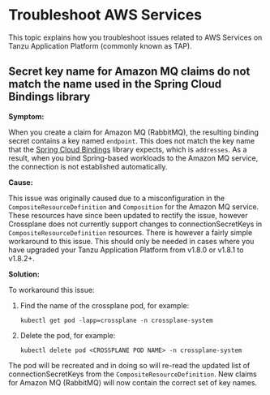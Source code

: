 # Troubleshoot AWS Services

This topic explains how you troubleshoot issues related to AWS Services on Tanzu Application Platform
(commonly known as TAP).

## <a id="private-reg"></a> Secret key name for Amazon MQ claims do not match the name used in the Spring Cloud Bindings library

**Symptom:**

When you create a claim for Amazon MQ (RabbitMQ), the resulting binding secret contains a key named `endpoint`.
This does not match the key name that the [Spring Cloud Bindings](https://github.com/spring-cloud/spring-cloud-bindings)
library expects, which is `addresses`.
As a result, when you bind Spring-based workloads to the Amazon MQ service, the connection is not
established automatically.

**Cause:**

This issue was originally caused due to a misconfiguration in the `CompositeResourceDefinition` and
`Composition` for the Amazon MQ service. These resources have since been updated to rectify the issue,
however Crossplane does not currently support changes to connectionSecretKeys in `CompositeResourceDefinition`
resources. There is however a fairly simple workaround to this issue. This should only be needed in cases
where you have upgraded your Tanzu Application Platform from v1.8.0 or v1.8.1 to v1.8.2+.

**Solution:**

To workaround this issue:

1. Find the name of the crossplane pod, for example:

    ```console
    kubectl get pod -lapp=crossplane -n crossplane-system
    ```

2. Delete the pod, for example:

    ```console
    kubectl delete pod <CROSSPLANE POD NAME> -n crossplane-system
    ```

The pod will be recreated and in doing so will re-read the updated list of connectionSecretKeys
from the `CompositeResourceDefinition`. New claims for Amazon MQ (RabbitMQ) will now contain the
correct set of key names.
